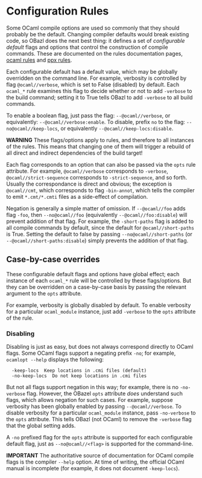 # Configuration Rules

Some OCaml compile options are used so commonly that they should
probably be the default. Changing compiler defaults would break
existing code, so OBazl does the next best thing: it defines a set of
_configurable default_ flags and options that control the construction
of compile commands. These are documented on the rules documentation
pages, [ocaml rules](rules_ocaml.md) and [ppx rules](rules_ppx.md).

Each configurable default has a default value, which may be globally
overridden on the command line. For example, verbosity is controlled
by flag `@ocaml//verbose`, which is set to False (disabled) by
default. Each `ocaml_*` rule examines this flag to decide whether or
not to add `-verbose` to the build command; setting it to True tells
OBazl to add `-verbose` to all build commands.

To enable a boolean flag, just pass the flag: `--@ocaml//verbose`, or
equivalently: `--@ocaml//verbose:enable`. To disable, prefix `no` to
the flag: `--no@ocaml//keep-locs`, or equivalently `--@ocaml//keep-locs:disable`.

**WARNING** These flags/options apply to rules, and therefore to all
  instances of the rules. This means that changing one of them will
  trigger a rebuild of all direct and indirect dependencies of the
  build target!

Each flag corresponds to an option that can also be passed via the
`opts` rule attribute. For example, `@ocaml//verbose` corresponds to
`-verbose`, `@ocaml//strict-sequence` corresponds to
`-strict-sequence`, and so forth. Usually the correspondance is direct
and obvious; the exception is `@ocaml//cmt`, which corresponds to
flag `-bin-annot`, which tells the compiler to emit `*.cmt/*.cmti` files as
a side-effect of compilation.

Negation is generally a simple matter of omission. If `--@ocaml//foo`
adds flag `-foo`, then `--no@ocaml//foo` (equivalently
`--@ocaml//foo:disable`) will prevent addition of that flag. For
example, the `-short-paths` flag is added to all compile commands by
default, since the default for `@ocaml//short-paths` is True. Setting
the default to false by passing `--no@ocaml//short-paths` (or
`--@ocaml//short-paths:disable`) simply prevents the addition of that
flag.

Case-by-case overrides
----------------------

These configurable default flags and options have global effect; each
instance of each `ocaml_*` rule will be controlled by these
flags/options. But they can be overridden on a case-by-case basis by
passing the relevant argument to the `opts` attribute.

For example, verbosity is globally disabled by default. To enable
verbosity for a particular `ocaml_module` instance, just add
`-verbose` to the `opts` attribute of the rule.

### <a name="disabling">Disabling</a>

Disabling is just as easy, but does not always correspond directly to
OCaml flags. Some OCaml flags support a negating prefix `-no`; for
example, `ocamlopt --help` displays the following:

```
  -keep-locs  Keep locations in .cmi files (default)
  -no-keep-locs  Do not keep locations in .cmi files
```

But not all flags support negation in this way; for example, there is
no `-no-verbose` flag. However, the OBazel `opts` attribute _does_
understand such flags, which allows negation for such cases. For
example, suppose verbosity has been globally enabled by passing
`--@ocaml//verbose`. To disable verbosity for a particular
`ocaml_module` instance, pass `-no-verbose` to the `opts` attribute.
This tells OBazl (not OCaml) to remove the `-verbose` flag that the
global setting adds.

A `-no` prefixed flag for the `opts` attribute is supported for each
configurable default flag, just as `--no@ocaml//<flag>` is supported
for the command-line.

**IMPORTANT** The authoritative source of documentation for OCaml compile
  flags is the compiler `--help` option. At time of writing, the
  official OCaml manual is incomplete (for example, it does not
  document `-keep-locs`).
